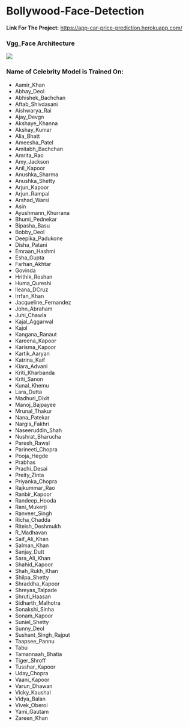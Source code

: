 # **Bollywood-Face-Detection**

**Link For The Project:**
https://app-car-price-prediction.herokuapp.com/

### **Vgg_Face Architecture**
![](https://i1.wp.com/sefiks.com/wp-content/uploads/2019/04/vgg-face-architecture.jpg?ssl=1)

### **Name of Celebrity Model is Trained On:**
- Aamir_Khan
- Abhay_Deol
- Abhishek_Bachchan
- Aftab_Shivdasani
- Aishwarya_Rai
- Ajay_Devgn
- Akshaye_Khanna
- Akshay_Kumar
- Alia_Bhatt
- Ameesha_Patel
- Amitabh_Bachchan
- Amrita_Rao
- Amy_Jackson
- Anil_Kapoor
- Anushka_Sharma
- Anushka_Shetty
- Arjun_Kapoor
- Arjun_Rampal
- Arshad_Warsi
- Asin
- Ayushmann_Khurrana
- Bhumi_Pednekar
- Bipasha_Basu
- Bobby_Deol
- Deepika_Padukone
- Disha_Patani
- Emraan_Hashmi
- Esha_Gupta
- Farhan_Akhtar
- Govinda
- Hrithik_Roshan
- Huma_Qureshi
- Ileana_DCruz
- Irrfan_Khan
- Jacqueline_Fernandez
- John_Abraham
- Juhi_Chawla
- Kajal_Aggarwal
- Kajol
- Kangana_Ranaut
- Kareena_Kapoor
- Karisma_Kapoor
- Kartik_Aaryan
- Katrina_Kaif
- Kiara_Advani
- Kriti_Kharbanda
- Kriti_Sanon
- Kunal_Khemu
- Lara_Dutta
- Madhuri_Dixit
- Manoj_Bajpayee
- Mrunal_Thakur
- Nana_Patekar
- Nargis_Fakhri
- Naseeruddin_Shah
- Nushrat_Bharucha
- Paresh_Rawal
- Parineeti_Chopra
- Pooja_Hegde
- Prabhas
- Prachi_Desai
- Preity_Zinta
- Priyanka_Chopra
- Rajkummar_Rao
- Ranbir_Kapoor
- Randeep_Hooda
- Rani_Mukerji
- Ranveer_Singh
- Richa_Chadda
- Riteish_Deshmukh
- R_Madhavan
- Saif_Ali_Khan
- Salman_Khan
- Sanjay_Dutt
- Sara_Ali_Khan
- Shahid_Kapoor
- Shah_Rukh_Khan
- Shilpa_Shetty
- Shraddha_Kapoor
- Shreyas_Talpade
- Shruti_Haasan
- Sidharth_Malhotra
- Sonakshi_Sinha
- Sonam_Kapoor
- Suniel_Shetty
- Sunny_Deol
- Sushant_Singh_Rajput
- Taapsee_Pannu
- Tabu
- Tamannaah_Bhatia
- Tiger_Shroff
- Tusshar_Kapoor
- Uday_Chopra
- Vaani_Kapoor
- Varun_Dhawan
- Vicky_Kaushal
- Vidya_Balan
- Vivek_Oberoi
- Yami_Gautam
- Zareen_Khan



 
